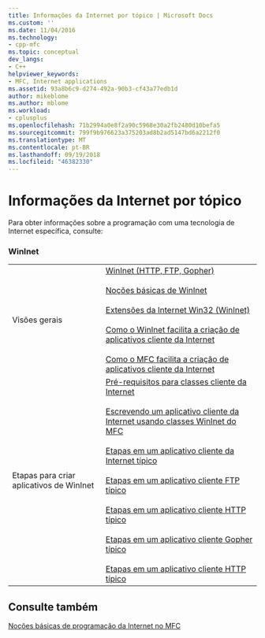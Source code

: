 ```yaml
---
title: Informações da Internet por tópico | Microsoft Docs
ms.custom: ''
ms.date: 11/04/2016
ms.technology:
- cpp-mfc
ms.topic: conceptual
dev_langs:
- C++
helpviewer_keywords:
- MFC, Internet applications
ms.assetid: 93a8b6c9-d274-492a-90b3-cf43a77edb1d
author: mikeblome
ms.author: mblome
ms.workload:
- cplusplus
ms.openlocfilehash: 71b2994a0e8f2a90c5968e30a2fb2480d10befa5
ms.sourcegitcommit: 799f9b976623a375203ad8b2ad5147bd6a2212f0
ms.translationtype: MT
ms.contentlocale: pt-BR
ms.lasthandoff: 09/19/2018
ms.locfileid: "46382330"
---
```

# <a name="internet-information-by-topic"></a>Informações da Internet por tópico

Para obter informações sobre a programação com uma tecnologia de Internet específica, consulte:

### <a name="wininet"></a>WinInet

|||
|-|-|
|Visões gerais|[WinInet (HTTP, FTP, Gopher)](../mfc/win32-internet-extensions-wininet.md)<br /><br /> [Noções básicas de WinInet](../mfc/wininet-basics.md)<br /><br /> [Extensões da Internet Win32 (WinInet)](../mfc/win32-internet-extensions-wininet.md)<br /><br /> [Como o WinInet facilita a criação de aplicativos cliente da Internet](../mfc/how-wininet-makes-it-easier-to-create-internet-client-applications.md)<br /><br /> [Como o MFC facilita a criação de aplicativos cliente da Internet](../mfc/how-mfc-makes-it-easier-to-create-internet-client-applications.md)|
|Etapas para criar aplicativos de WinInet|[Pré-requisitos para classes cliente da Internet](../mfc/prerequisites-for-internet-client-classes.md)<br /><br /> [Escrevendo um aplicativo cliente da Internet usando classes WinInet do MFC](../mfc/writing-an-internet-client-application-using-mfc-wininet-classes.md)<br /><br /> [Etapas em um aplicativo cliente da Internet típico](../mfc/steps-in-a-typical-internet-client-application.md)<br /><br /> [Etapas em um aplicativo cliente FTP típico](../mfc/steps-in-a-typical-ftp-client-application.md)<br /><br /> [Etapas em um aplicativo cliente HTTP típico](../mfc/steps-in-a-typical-http-client-application.md)<br /><br /> [Etapas em um aplicativo cliente Gopher típico](../mfc/steps-in-a-typical-gopher-client-application.md)<br /><br /> [Etapas em um aplicativo cliente HTTP típico](../mfc/steps-in-a-typical-http-client-application.md)|

## <a name="see-also"></a>Consulte também

[Noções básicas de programação da Internet no MFC](../mfc/mfc-internet-programming-basics.md)

